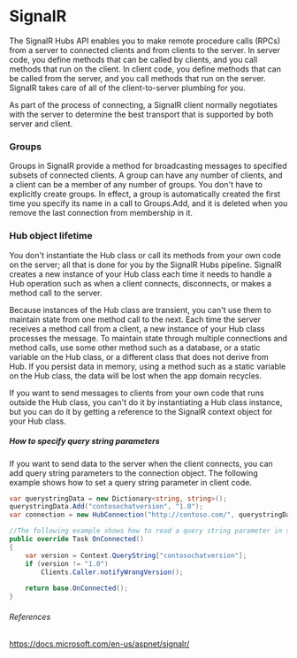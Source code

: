 # SignalR

The SignalR Hubs API enables you to make remote procedure calls (RPCs) from a server to connected clients and from clients to the server. In server code, you define methods that can be called by clients, and you call methods that run on the client. In client code, you define methods that can be called from the server, and you call methods that run on the server. SignalR takes care of all of the client-to-server plumbing for you.

As part of the process of connecting, a SignalR client normally negotiates with the server to determine the best transport that is supported by both server and client.

### Groups
Groups in SignalR provide a method for broadcasting messages to specified subsets of connected clients. A group can have any number of clients, and a client can be a member of any number of groups. You don't have to explicitly create groups. In effect, a group is automatically created the first time you specify its name in a call to Groups.Add, and it is deleted when you remove the last connection from membership in it.

### Hub object lifetime
You don't instantiate the Hub class or call its methods from your own code on the server; all that is done for you by the SignalR Hubs pipeline. SignalR creates a new instance of your Hub class each time it needs to handle a Hub operation such as when a client connects, disconnects, or makes a method call to the server.

Because instances of the Hub class are transient, you can't use them to maintain state from one method call to the next. Each time the server receives a method call from a client, a new instance of your Hub class processes the message. To maintain state through multiple connections and method calls, use some other method such as a database, or a static variable on the Hub class, or a different class that does not derive from Hub. If you persist data in memory, using a method such as a static variable on the Hub class, the data will be lost when the app domain recycles.

If you want to send messages to clients from your own code that runs outside the Hub class, you can't do it by instantiating a Hub class instance, but you can do it by getting a reference to the SignalR context object for your Hub class.

##### How to specify query string parameters
If you want to send data to the server when the client connects, you can add query string parameters to the connection object. The following example shows how to set a query string parameter in client code.

```csharp
var querystringData = new Dictionary<string, string>();
querystringData.Add("contosochatversion", "1.0");
var connection = new HubConnection("http://contoso.com/", querystringData);

//The following example shows how to read a query string parameter in server code
public override Task OnConnected()
{
    var version = Context.QueryString["contosochatversion"];
    if (version != "1.0")
        Clients.Caller.notifyWrongVersion();
        
    return base.OnConnected();
}
```

###### References
https://docs.microsoft.com/en-us/aspnet/signalr/